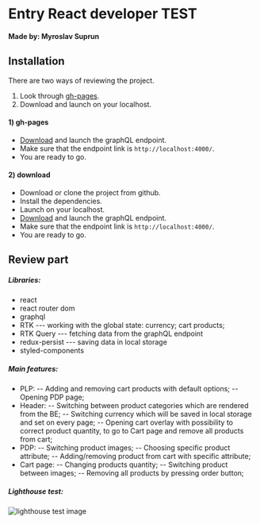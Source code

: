 # Entry React developer TEST
#### Made by: Myroslav Suprun

## Installation

There are two ways of reviewing the project. 
1) Look through [gh-pages](https://myroslavsuprun.github.io/react-developer-test/).
2) Download and launch on your localhost.

#### 1) gh-pages

- [Download](https://github.com/scandiweb/junior-react-endpoint) and launch the graphQL endpoint.
- Make sure that the endpoint link is `http://localhost:4000/`.
- You are ready to go.
#### 2) download

- Download or clone the project from github.
- Install the dependencies.
- Launch on your localhost.
- [Download](https://github.com/scandiweb/junior-react-endpoint) and launch the graphQL endpoint.
- Make sure that the endpoint link is `http://localhost:4000/`.
- You are ready to go.

## Review part

##### __Libraries:__
* react
* react router dom
* graphql
* RTK --- working with the global state: currency; cart products;
* RTK Query --- fetching data from the graphQL endpoint
* redux-persist --- saving data in local storage
* styled-components


##### __Main features:__ 
* PLP:
-- Adding and removing cart products with default options;
-- Opening PDP page;
* Header: 
-- Switching between product categories which are rendered from the BE; 
-- Switching currency which will be saved in local storage and set on every page;
-- Opening cart overlay with possibility to correct product quantity, to go to Cart page and remove all products from cart;
* PDP:
-- Switching product images;
-- Choosing specific product attribute;
-- Adding/removing product from cart with specific attribute;
* Cart page:
-- Changing products quantity;
-- Switching product between images;
-- Removing all products by pressing order button;
##### __Lighthouse test:__
![lighthouse test image](https://i.imgur.com/3QhsA5Y.png)


